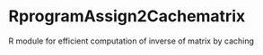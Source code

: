 RprogramAssign2Cachematrix
==========================

R module for efficient computation of inverse of matrix by caching
